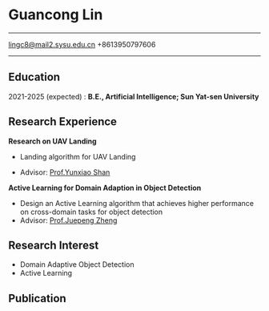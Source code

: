 Guancong Lin
============

-------------------     ----------------------------
lingc8@mail2.sysu.edu.cn
+8613950797606
-------------------     ----------------------------

Education
---------

2021-2025 (expected)
:   **B.E., Artificial Intelligence; Sun Yat-sen University**

Research Experience
----------

**Research on UAV Landing**

- Landing algorithm for UAV Landing

- Advisor: [Prof.Yunxiao Shan](https://sai.sysu.edu.cn/teacher/teacher02/1391516.htm)

**Active Learning for Domain Adaption in Object Detection**

- Design an Active Learning algorithm that achieves higher performance on cross-domain tasks for object detection  
- Advisor: [Prof.Juepeng Zheng](https://hail-alloy-af4.notion.site/Juepeng-Zheng-d3b70a4b409145139c91e55813cc80fa)

Research Interest
--------------------
- Domain Adaptive Object Detection
- Active Learning



Publication
----------------------------------------

